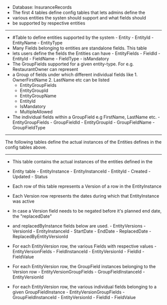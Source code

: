 - Database: InsuranceRecords 
- The first 4 tables define config tables that lets admins define the 
- various entities the systen should support and what fields should 
- be supported by respective entities
- -------------------------------------------
- #Table to define entities supported by the system
      - Entity 
          - EntityId
          - EntityName
          - EntityType
- Many Fields belonging to entities are standalone fields. This table 
- lets users define the fields the Entities can have
      - EntityFields
          - FieldId
          - EntityId
          - FieldName
          - FieldType
          -  isMandatory
- The GroupFields supported for a given entity-type. For e.g. RestaurantOwner can represent
- a Group of fields under which different individual fields like 1. OwnerFirstName 2. LastName etc can be listed
  - EntityGroupFields
  - EntityGroupId
  - EntityGroupName
  - EntityId
  - IsMandatory
  - MultipleAllowed
- The individual fields within a GroupField e.g FirstName, LastName etc.
      - EntityGroupFields
          - GroupFieldId
          - EntityGroupId
          - GroupFieldName
          - GroupFieldType
- -------------------------------------------------
The following tables define the actual instances of the Entities defines
in the config tables above. 
- --------------------------------------------------
- This table contains the actual instances of the entities defined in the 
- Entity table
      - EntityInstance
          - EntityInstanceId
          - EntityId
          - Created
          - Updated
          - Status
- Each row of this table represents a Version of a row in the EntityInstance 
- Each Version row represents the dates during which that EntityInstance was active
- In case a Version field needs to be negated before it's planned end date, the "replacedDate"
- and replacedByInstance fields below are used.
      - EntityVersions
          - VersionId
          - EntityInstanceId
          - StartDate
          - EndDate
          - ReplacedDate
          - ReplacedByEntityVersionId

- For each EntityVersion row, the various Fields with respective values 
      - EntityVersionFields
          - FieldInstanceId
          - EntityVersionId
          - FieldId
          - FieldValue

- For each EntityVersion row, the GroupField instances belonging to the Version row
      - EntityVersionGroupFields
        - GroupFieldInstanceId
        - EntityVersionId

- For each EntityVersion row, the various individual fields belonging to a given GroupFieldInstance
      - EntityVersionGroupFields
          - GroupFieldInstanceId
          - EntityVersionId
          - FieldId
          - FieldValue
